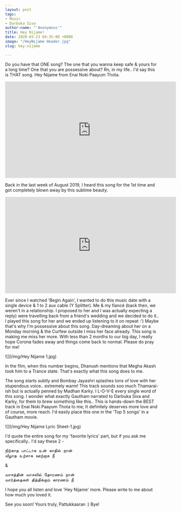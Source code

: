```yaml
---
layout: post
tags:
- Music
- Darbuka Siva
author-name: "'Anonymous'"
title: Hey Nijame!
date: 2020-03-23 04:35:00 +0000
image: "/HeyNijame Header.jpg"
slug: hey-nijame

---
```

Do you have that ONE song? The one that you wanna keep safe & yours for a long time? One that you are possessive about? Rn, in my life.. I'd say this is THAT song. Hey Nijame from Enai Noki Paayum Thota.

<iframe width="560" height="315" src="https://www.youtube.com/embed/w98ykYu6d0Y" frameborder="0" allow="accelerometer; autoplay; encrypted-media; gyroscope; picture-in-picture" allowfullscreen></iframe>
<br>

Back in the last week of August 2019, I heard this song for the 1st time and got completely blown away by this sublime beauty.

<iframe width="560" height="315" src="https://www.youtube.com/embed/iBbmdY6nXfw" frameborder="0" allow="accelerometer; autoplay; encrypted-media; gyroscope; picture-in-picture" allowfullscreen></iframe>
<br>

Ever since I watched 'Begin Again', I wanted to do this music date with a single device & 1 to 2 aux cable (Y Splitter). Me & my fiancé (back then, we weren't in a relationship. I proposed to her and I was actually expecting a reply) were travelling back from a friend's wedding and we decided to do it.. I played this song for her and we ended up listening to it on repeat :') Maybe that's why I'm possessive about this song. Day-dreaming about her on a Monday morning & the Curfew outside I miss her face already. This song is making me miss her more. With less than 2 months to our big day, I really hope Corona fades away and things come back to normal. Please do pray for me!

![](/img/Hey Nijame 1.jpg)

In the film, when this number begins, Dhanush mentions that Megha Akash took him to a Trance state. That's exactly what this song does to me.

The song starts subtly and Bombay Jayashri splashes tons of love with her stupendous voice.. extremely warm! This track sounds soo much Thamarai-ish but is actually penned by Madhan Karky. I L-O-V-E every single word of this song. I wonder what exactly Gautham narrated to Darbuka Siva and Karky, for them to brew something like this.. This is hands-down the BEST track in Enai Noki Paayum Thota to me; It definitely deserves more love and of course, more reach. I'd easily place this one in the 'Top 5 songs' in a Gautham movie.

![](/img/Hey Nijame Lyric Sheet-1.jpg)

I'd quote the entire song for my 'favorite lyrics' part, but if you ask me specifically.. I'd say these 2 -

<pre>
நிற்காத பாட்டாக உன் காதில் நான்
வீழாத உற்சாக ஊற்றாக நீ
</pre>
&
<pre>
வாசத்தின் வாசலில் தோரணம் நான்
வார்த்தைகள் தித்திக்கும் காரணம் நீ
</pre>

I hope you all listen and love 'Hey Nijame' more. Please write to me about how much you loved it.

See you soon!
Yours truly, Pattukkaaran :)
Bye!